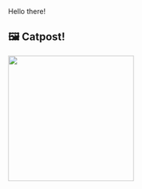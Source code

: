 Hello there!



## 🖼️ Catpost!

<sub>
    <img src="https://cdn2.thecatapi.com/images/4bk.gif" height="256">
</sub>

